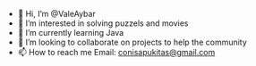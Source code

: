 - 👋 Hi, I’m @ValeAybar
- 👀 I’m interested in solving puzzels and movies
- 🌱 I’m currently learning Java
- 💞️ I’m looking to collaborate on projects to help the community
- 📫 How to reach me Email: conisapukitas@gmail.com

<!---
ValeAybar/ValeAybar is a ✨ special ✨ repository because its `README.md` (this file) appears on your GitHub profile.
You can click the Preview link to take a look at your changes.
--->
